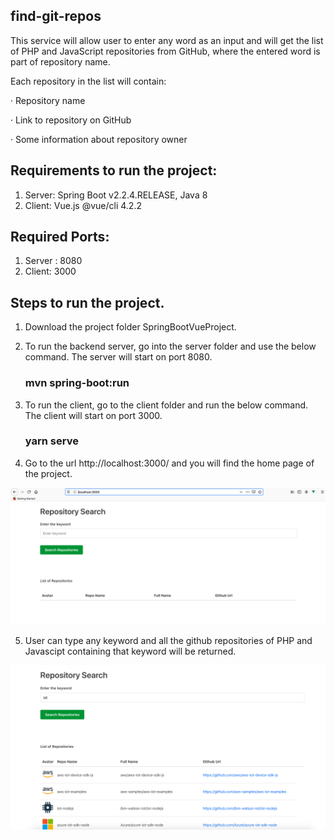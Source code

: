 ## find-git-repos
This service will allow user to enter any word as an input and will get the list of PHP and JavaScript repositories from GitHub, where the entered word is part of repository name.

Each repository in the list will contain:

· Repository name

· Link to repository on GitHub

· Some information about repository owner

## Requirements to run the project:

1. Server: Spring Boot v2.2.4.RELEASE, Java 8
2. Client: Vue.js @vue/cli 4.2.2

## Required Ports:

1. Server : 8080
2. Client: 3000

## Steps to run the project.
1. Download the project folder SpringBootVueProject.
2. To run the backend server, go into the server folder and use the below command. The server will start on port 8080.

    ### mvn spring-boot:run

3. To run the client, go to the client folder and run the below command. The client will start on port 3000.

    ### yarn serve

4. Go to the url http://localhost:3000/ and you will find the home page of the project.

![alt text](/SpringBootVueProject/screenshots/homepage.png)

5. User can type any keyword and all the github repositories of PHP and Javascipt containing that keyword will be returned.

![alt text](/SpringBootVueProject/screenshots/repos.png)




